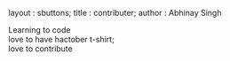 layout : sbuttons;
title : contributer;
author : Abhinay Singh
 
 Learning to code <br>
 love to have hactober t-shirt;
<br>
love to contribute 